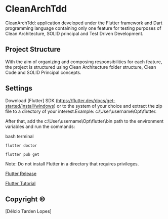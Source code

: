 # CleanArchTdd

CleanArchTdd: application developed under the Flutter framework and Dart programming language containing only one feature for testing purposes of Clean Architecture, SOLID principal and Test Driven Development.

## Project Structure

With the aim of organizing and composing responsibilities for each feature, the project
is structured using Clean Architecture folder structure, Clean Code and SOLID Principal concepts.


## Settings

Download [Flutter] SDK (https://flutter.dev/docs/get-started/install/windows) or to the system of your choice and extract the zip file to a directory of your interest.Example: c:\User\username\Opt\flutter.

After that, add the c:\User\username\Opt\flutter\bin path to the environment variables and run the commands:

bash terminal
```
flutter doctor
```

```
flutter pub get
```
Note: Do not install Flutter in a directory that requires privileges.

[Flutter Release](https://flutter.dev/docs/development/tools/sdk/releases)

[Flutter Tutorial](https://flutter.dev/docs/cookbook)



## Copyright ©

[Délcio Tarden Lopes]